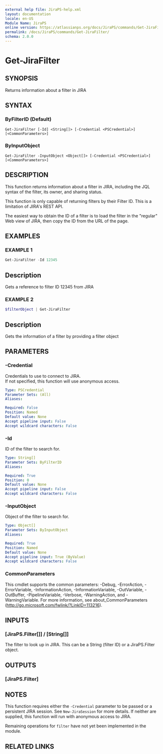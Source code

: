```yaml
---
external help file: JiraPS-help.xml
layout: documentation
locale: en-US
Module Name: JiraPS
online version: https://atlassianps.org/docs/JiraPS/commands/Get-JiraFilter/
permalink: /docs/JiraPS/commands/Get-JiraFilter/
schema: 2.0.0
---
```


# Get-JiraFilter

## SYNOPSIS

Returns information about a filter in JIRA

## SYNTAX

### ByFilterID (Default)
```
Get-JiraFilter [-Id] <String[]> [-Credential <PSCredential>] [<CommonParameters>]
```

### ByInputObject
```
Get-JiraFilter -InputObject <Object[]> [-Credential <PSCredential>] [<CommonParameters>]
```

## DESCRIPTION

This function returns information about a filter in JIRA, including the JQL syntax of the filter, its owner, and sharing status.

This function is only capable of returning filters by their Filter ID.
This is a limitation of JIRA's REST API.

The easiest way to obtain the ID of a filter is to load the filter in the "regular" Web view of JIRA,
then copy the ID from the URL of the page.

## EXAMPLES

### EXAMPLE 1

```powershell
Get-JiraFilter -Id 12345
```

Description  
 -----------  
Gets a reference to filter ID 12345 from JIRA

### EXAMPLE 2

```powershell
$filterObject | Get-JiraFilter
```

Description  
 -----------  
Gets the information of a filter by providing a filter object

## PARAMETERS

### -Credential

Credentials to use to connect to JIRA.  
If not specified, this function will use anonymous access.

```yaml
Type: PSCredential
Parameter Sets: (All)
Aliases:

Required: False
Position: Named
Default value: None
Accept pipeline input: False
Accept wildcard characters: False
```

### -Id

ID of the filter to search for.

```yaml
Type: String[]
Parameter Sets: ByFilterID
Aliases:

Required: True
Position: 0
Default value: None
Accept pipeline input: False
Accept wildcard characters: False
```

### -InputObject

Object of the filter to search for.

```yaml
Type: Object[]
Parameter Sets: ByInputObject
Aliases:

Required: True
Position: Named
Default value: None
Accept pipeline input: True (ByValue)
Accept wildcard characters: False
```

### CommonParameters
This cmdlet supports the common parameters: -Debug, -ErrorAction, -ErrorVariable, -InformationAction, -InformationVariable, -OutVariable, -OutBuffer, -PipelineVariable, -Verbose, -WarningAction, and -WarningVariable. For more information, see about_CommonParameters (http://go.microsoft.com/fwlink/?LinkID=113216).

## INPUTS

### [JiraPS.Filter[]] / [String[]]

The filter to look up in JIRA. This can be a String (filter ID) or a JiraPS.Filter object.

## OUTPUTS

### [JiraPS.Filter]

## NOTES

This function requires either the `-Credential` parameter to be passed or a persistent JIRA session.
See `New-JiraSession` for more details.
If neither are supplied, this function will run with anonymous access to JIRA.

Remaining operations for `filter` have not yet been implemented in the module.

## RELATED LINKS
